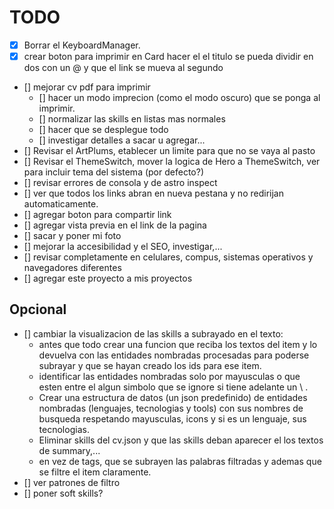 # TODO

- [x] Borrar el KeyboardManager.
- [x] crear boton para imprimir
en Card hacer el el titulo se pueda dividir en dos con un @ y que el link se mueva al segundo
- [] mejorar cv pdf para imprimir
  - [] hacer un modo imprecion (como el modo oscuro) que se ponga al imprimir.
  - [] normalizar las skills en listas mas normales
  - [] hacer que se desplegue todo
  - [] investigar detalles a sacar u agregar...
- [] Revisar el ArtPlums, etablecer un limite para que no se vaya al pasto
- [] Revisar el ThemeSwitch, mover la logica de Hero a ThemeSwitch, ver para incluir tema del sistema (por defecto?)
- [] revisar errores de consola y de astro inspect
- [] ver que todos los links abran en nueva pestana y no redirijan automaticamente.
- [] agregar boton para compartir link
- [] agregar vista previa en el link de la pagina
- [] sacar y poner mi foto
- [] mejorar la accesibilidad y el SEO, investigar,...
- [] revisar completamente en celulares, compus, sistemas operativos y navegadores diferentes
- [] agregar este proyecto a mis proyectos

## Opcional

- [] cambiar la visualizacion de las skills a subrayado en el texto:
  - antes que todo crear una funcion que reciba los textos del item y lo devuelva con las entidades nombradas procesadas para poderse subrayar y que se hayan creado los ids para ese item.
  - identificar las entidades nombradas solo por mayusculas o que esten entre el algun simbolo que se ignore si tiene adelante un \ .
  - Crear una estructura de datos (un json predefinido) de entidades nombradas (lenguajes, tecnologias y tools) con sus nombres de busqueda respetando mayusculas, icons y si es un lenguaje, sus tecnologias.
  - Eliminar skills del cv.json y que las skills deban aparecer el los textos de summary,...
  - en vez de tags, que se subrayen las palabras filtradas y ademas que se filtre el item claramente.
- [] ver patrones de filtro
- [] poner soft skills?
